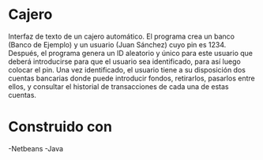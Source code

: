 # Cajero

Interfaz de texto de un cajero automático. El programa crea un banco (Banco de Ejemplo) y un usuario (Juan Sánchez) cuyo pin es 1234. Después, el programa genera un ID aleatorio y único para este usuario que deberá introducirse para que el usuario sea identificado, para así luego colocar el pin.
Una vez identificado, el usuario tiene a su disposición dos cuentas bancarias donde puede introducir fondos, retirarlos, pasarlos entre ellos, y consultar el historial de transacciones de cada una de estas cuentas.

# Construido con

-Netbeans
-Java
